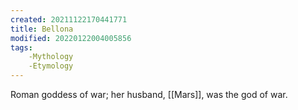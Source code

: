 ```yaml
---
created: 20211122170441771
title: Bellona
modified: 20220122004005856
tags:
    -Mythology
    -Etymology
---
```

Roman goddess of war; her husband, [[Mars]], was the god of war.